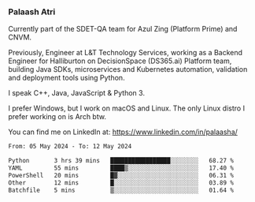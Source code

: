### Palaash Atri

Currently part of the SDET-QA team for Azul Zing (Platform Prime) and CNVM. 

Previously, Engineer at L&T Technology Services, working as a Backend Engineer for Halliburton on DecisionSpace (DS365.ai) Platform team, building Java SDKs, microservices and Kubernetes automation, validation and deployment tools using Python.

I speak C++, Java, JavaScript & Python 3.

I prefer Windows, but I work on macOS and Linux. The only Linux distro I prefer working on is Arch btw.

You can find me on LinkedIn at: https://www.linkedin.com/in/palaasha/

<!--START_SECTION:waka-->

```txt
From: 05 May 2024 - To: 12 May 2024

Python       3 hrs 39 mins   █████████████████░░░░░░░░   68.27 %
YAML         55 mins         ████▒░░░░░░░░░░░░░░░░░░░░   17.40 %
PowerShell   20 mins         █▓░░░░░░░░░░░░░░░░░░░░░░░   06.31 %
Other        12 mins         █░░░░░░░░░░░░░░░░░░░░░░░░   03.89 %
Batchfile    5 mins          ▒░░░░░░░░░░░░░░░░░░░░░░░░   01.64 %
```

<!--END_SECTION:waka-->
